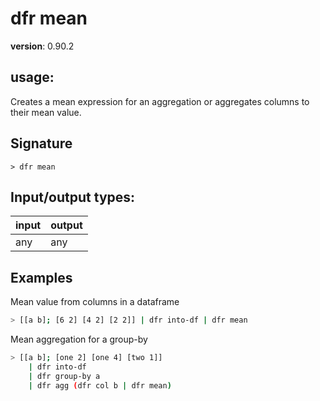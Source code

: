# dfr mean

**version**: 0.90.2

## **usage**:

Creates a mean expression for an aggregation or aggregates columns to their mean value.

## Signature

`> dfr mean `

## Input/output types:

| input | output |
| ----- | ------ |
| any   | any    |

## Examples

Mean value from columns in a dataframe

```bash
> [[a b]; [6 2] [4 2] [2 2]] | dfr into-df | dfr mean
```

Mean aggregation for a group-by

```bash
> [[a b]; [one 2] [one 4] [two 1]]
    | dfr into-df
    | dfr group-by a
    | dfr agg (dfr col b | dfr mean)
```
